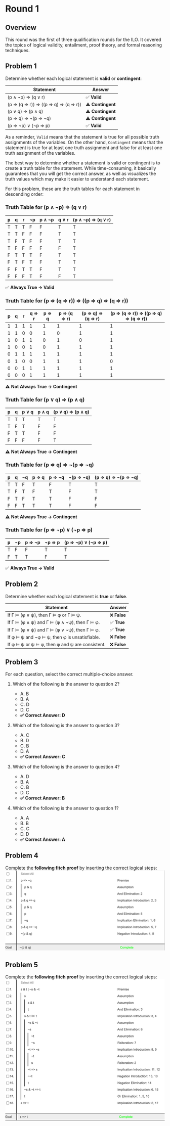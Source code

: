 # Round 1
## Overview
This round was the first of three qualification rounds for the ILO. It covered the topics of logical validity, entailment, 
proof theory, and formal reasoning techniques. 

## Problem 1

Determine whether each logical statement is **valid** or **contingent**:

| Statement                           | Answer            |
|-------------------------------------|-------------------|
| (p ∧ ¬p) ⇒ (q ∨ r)                  | ✅ **Valid**       |
| (p ⇒ (q ⇒ r)) ⇒ ((p ⇒ q) ⇒ (q ⇒ r)) | ⚠️ **Contingent** |
| (p ∨ q) ⇒ (p ∧ q)                   | ⚠️ **Contingent** |
| (p ⇒ q) ⇒ ¬(p ⇒ ¬q)                 | ⚠️ **Contingent** |
| (p ⇒ ¬p) ∨ (¬p ⇒ p)                 | ✅ **Valid**       |

As a reminder, ```Valid``` means that the statement is true for all possible truth assignments of the variables. 
On the other hand, ```Contingent``` means that the statement is true for at least one truth assignment and false for 
at least one truth assignment of the variables.

The best way to determine whether a statement is valid or contingent is to create a truth table for the statement. 
While time-consuming, it basically guarantees that you will get the correct answer,
as well as visualizes the truth values 
which may make it easier to understand each statement. 

For this problem, these are the truth tables for each statement in descending order:

### Truth Table for (p ∧ ¬p) ⇒ (q ∨ r)

| p | q | r | ¬p | p ∧ ¬p | q ∨ r | (p ∧ ¬p) ⇒ (q ∨ r) |
|---|---|---|----|--------|-------|--------------------|
| T | T | T | F  | F      | T     | T                  |
| T | T | F | F  | F      | T     | T                  |
| T | F | T | F  | F      | T     | T                  |
| T | F | F | F  | F      | F     | T                  |
| F | T | T | T  | F      | T     | T                  |
| F | T | F | T  | F      | T     | T                  |
| F | F | T | T  | F      | T     | T                  |
| F | F | F | T  | F      | F     | T                  |

✅ **Always True → Valid**

### Truth Table for (p ⇒ (q ⇒ r)) ⇒ ((p ⇒ q) ⇒ (q ⇒ r))

| p | q | r | q ⇒ r | p ⇒ q | p ⇒ (q ⇒ r) | (p ⇒ q) ⇒ (q ⇒ r) | (p ⇒ (q ⇒ r)) ⇒ ((p ⇒ q) ⇒ (q ⇒ r)) |
|---|---|---|-------|-------|-------------|-------------------|-------------------------------------|
| 1 | 1 | 1 | 1     | 1     | 1           | 1                 | 1                                   |
| 1 | 1 | 0 | 0     | 1     | 0           | 1                 | 1                                   |
| 1 | 0 | 1 | 1     | 0     | 1           | 0                 | 1                                   |
| 1 | 0 | 0 | 1     | 0     | 1           | 1                 | 1                                   |
| 0 | 1 | 1 | 1     | 1     | 1           | 1                 | 1                                   |
| 0 | 1 | 0 | 0     | 1     | 1           | 1                 | 0                                   |
| 0 | 0 | 1 | 1     | 1     | 1           | 1                 | 1                                   |
| 0 | 0 | 0 | 1     | 1     | 1           | 1                 | 1                                   |

⚠ **Not Always True → Contingent**

### Truth Table for (p ∨ q) ⇒ (p ∧ q)

| p | q | p ∨ q | p ∧ q | (p ∨ q) ⇒ (p ∧ q) |
|---|---|-------|-------|-------------------|
| T | T | T     | T     | T                 |
| T | F | T     | F     | F                 |
| F | T | T     | F     | F                 |
| F | F | F     | F     | T                 |

⚠ **Not Always True → Contingent**

### Truth Table for (p ⇒ q) ⇒ ¬(p ⇒ ¬q)

| p | q | ¬q | p ⇒ q | p ⇒ ¬q | ¬(p ⇒ ¬q) | (p ⇒ q) ⇒ ¬(p ⇒ ¬q) |
|---|---|----|-------|--------|-----------|---------------------|
| T | T | F  | T     | F      | T         | T                   |
| T | F | T  | F     | T      | F         | T                   |
| F | T | F  | T     | T      | F         | F                   |
| F | F | T  | T     | T      | F         | F                   |

⚠ **Not Always True → Contingent**

### Truth Table for (p ⇒ ¬p) ∨ (¬p ⇒ p)

| p | ¬p | p ⇒ ¬p | ¬p ⇒ p | (p ⇒ ¬p) ∨ (¬p ⇒ p) |
|---|----|--------|--------|---------------------|
| T | F  | F      | T      | T                   |
| F | T  | T      | F      | T                   |

✅ **Always True → Valid**

## Problem 2

Determine whether each logical statement is **true** or **false**.

| Statement                                       | Answer      |
|-------------------------------------------------|-------------|
| If Γ ⊨ (φ ∨ ψ), then Γ ⊨ φ or Γ ⊨ ψ.            | ❌ **False** |
| If Γ ⊨ (φ ∧ ψ) and Γ ⊨ (φ ∧ ¬ψ), then Γ ⊨ φ.    | ✅ **True**  |
| If Γ ⊨ (φ ∨ ψ) and Γ ⊨ (φ ∨ ¬ψ), then Γ ⊨ φ.    | ✅ **True**  |
| If φ ⊨ ψ and ¬φ ⊨ ψ, then φ is unsatisfiable.   | ❌ **False** |
| If φ ⊨ ψ or ψ ⊨ φ, then φ and ψ are consistent. | ❌ **False** |

## Problem 3

For each question, select the correct multiple-choice answer.

1. Which of the following is the answer to question 2?
    - A. B
    - B. A
    - C. D
    - D. C
    - **✅ Correct Answer: D**

2. Which of the following is the answer to question 3?
    - A. C
    - B. D
    - C. B
    - D. A
    - **✅ Correct Answer: C**

3. Which of the following is the answer to question 4?
    - A. D
    - B. A
    - C. B
    - D. C
    - **✅ Correct Answer: B**

4. Which of the following is the answer to question 1?
    - A. A
    - B. B
    - C. C
    - D. D
    - **✅ Correct Answer: A**

## Problem 4

Complete the **following fitch proof** by inserting the correct logical steps:
![img_1.png](img_1.png)

## Problem 5
Complete the **following fitch proof** by inserting the correct logical steps:
![img.png](img.png)